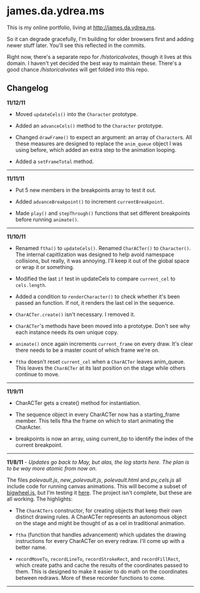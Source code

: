 james.da.ydrea.ms
=================

This is my online portfolio, living at http://james.da.ydrea.ms.

So it can degrade gracefully, I'm building for older browsers first and adding newer stuff later. You'll see this reflected in the commits.

Right now, there's a separate repo for */historicalvotes*, though it lives at this domain. I haven't yet decided the best way to maintain these. There's a good chance */historicalvotes* will get folded into this repo.


Changelog
---------

**11/12/11** 

- Moved `updateCels()` into the `Character` prototype.

- Added an `advanceCels()` method to the `Character` prototype.

- Changed `drawFrame()` to expect an argument: an array of `Character`s. All these measures are designed to replace the `anim_queue` object I was using before, which added an extra step to the animation looping.

- Added a `setFrameTotal` method.

***


**11/11/11** 

- Put 5 new members in the breakpoints array to test it out.

- Added `advanceBreakpoint()` to increment `currentBreakpoint`.

- Made `play()` and `stepThrough()` functions that set different breakpoints before running `animate()`.

***


**11/10/11** 

- Renamed `ftha()` to `updateCels()`. Renamed `CharACTer()` to `Character()`. The internal capitlization was designed to help avoid namespace collisions, but really, it was annoying. I'll keep it out of the global space or wrap it or something.

- Modified the last `if` test in updateCels to compare `current_cel` to `cels.length`.

- Added a condition to `renderCharacter()` to check whether it's been passed an function. If not, it renders the last cel in the sequence.

- `CharACTer.create()` isn't necessary. I removed it.

- `CharACTer`'s methods have been moved into a prototype. Don't see why each instance needs its own unique copy.

- `animate()` once again increments `current_frame` on every draw. It's clear there needs to be a master count of which frame we're on.

- `ftha` doesn't reset `current_cel` when a `CharACTer` leaves anim_queue. This leaves the `CharACTer` at its last position on the stage while others continue to move.

***


**11/9/11** 

- CharACTer gets a create() method for instantiation.

- The sequence object in every CharACTer now has a starting_frame member. This tells ftha the frame on which to start animating the CharActer.

- breakpoints is now an array, using current_bp to identify the index of the current breakpoint.

***


**11/8/11** - *Updates go back to May, but alas, the log starts here. The plan is to be way more atomic from now on.*

The files *polevault.js*, *new\_polevault.js*, *polevault.html* and *pv\_cels.js* all include code for running canvas animations. This will become a subset of [bigwheel.js][1], but I'm testing it [here][2]. The project isn't complete, but these are all working. The highlights:

  - The `CharACTers` constructor, for creating objects that keep their own distinct drawing rules. A CharACTer represents an autonomous object on the stage and might be thought of as a cel in traditional animation.

  - `ftha` (function that handles advancement) which updates the drawing instructions for every CharACTer on every redraw. I'll come up with a better name.

  - `recordMoveTo`, `recordLineTo`, `recordStrokeRect`, and `recordFillRect`, which create paths and cache the results of the coordinates passed to them. This is designed to make it easier to do math on the coordinates between redraws. More of these recorder functions to come.

***

[1]: https://github.com/parisminton/bigwheel.js "parisminton's bigwheel.js repo on GitHub"

[2]: http://james.da.ydrea.ms/polevault.html "Pole vaulter animation pencil test at james.da.ydrea.ms."
